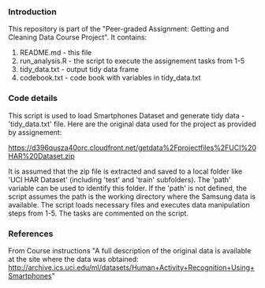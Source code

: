 ### Introduction

This repository is part of the "Peer-graded Assignment: Getting and Cleaning Data Course Project". It contains:

1.  README.md - this file
2.  run_analysis.R - the script to execute the assignement tasks from 1-5
3.  tidy_data.txt - output tidy data frame
4.  codebook.txt - code book with variables in tidy_data.txt

### Code details

This script is used to load Smartphones Dataset and generate tidy data - 'tidy_data.txt' file.
Here are the original data used for the project as provided by assignement:

https://d396qusza40orc.cloudfront.net/getdata%2Fprojectfiles%2FUCI%20HAR%20Dataset.zip

It is assumed that the zip file is extracted and saved to a local folder like 'UCI HAR Dataset' (including 'test' and 'train' subfolders).
The 'path' variable can be used to identify this folder. If the 'path' is not defined, the script
assumes the path is the working directory where the Samsung data is available. The script loads necessary files and 
executes data manipulation steps from 1-5. The tasks are commented on the script.


### References
From Course instructions
"A full description of the original data is available at the site where the data was obtained:
http://archive.ics.uci.edu/ml/datasets/Human+Activity+Recognition+Using+Smartphones"

